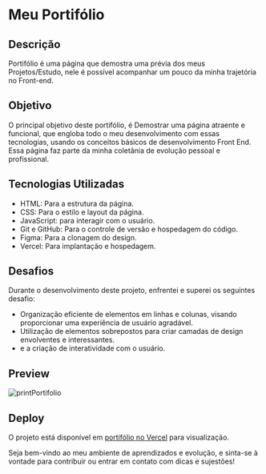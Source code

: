 # Meu Portifólio

## Descrição

Portifólio é uma página que demostra uma prévia dos meus Projetos/Estudo, nele é possível acompanhar um pouco da minha trajetória no Front-end. 

## Objetivo

O principal objetivo deste portifólio, é Demostrar uma página atraente e funcional, que engloba todo o meu desenvolvimento com essas tecnologias, usando os conceitos básicos de desenvolvimento Front End. Essa página faz parte da minha coletânia de evoluçâo pessoal e profissional.

## Tecnologias Utilizadas

- HTML: Para a estrutura da página.
- CSS: Para o estilo e layout da página.
- JavaScript: para interagir com o usuário.
- Git e GitHub: Para o controle de versão e hospedagem do código.
- Figma: Para a clonagem do design.
- Vercel: Para implantação e hospedagem.

## Desafios

Durante o desenvolvimento deste projeto, enfrentei e superei os seguintes desafio:

- Organização eficiente de elementos em linhas e colunas, visando proporcionar uma experiência de usuário agradável.
- Utilização de elementos sobrepostos para criar camadas de design envolventes e interessantes.
- e a criação de interatividade com o usuário.


## Preview

![printPortifolio](https://github.com/Lazarokaua/portifolio/assets/132157522/03f72210-109d-4e30-a2f0-034761d82f4b)


## Deploy

O projeto está disponível em [portifólio no Vercel](https://portifolio-eta-beige.vercel.app/) para visualização.

Seja bem-vindo ao meu ambiente de aprendizados e evolução, e sinta-se à vontade para contribuir ou entrar em contato com dicas e sujestões! 

